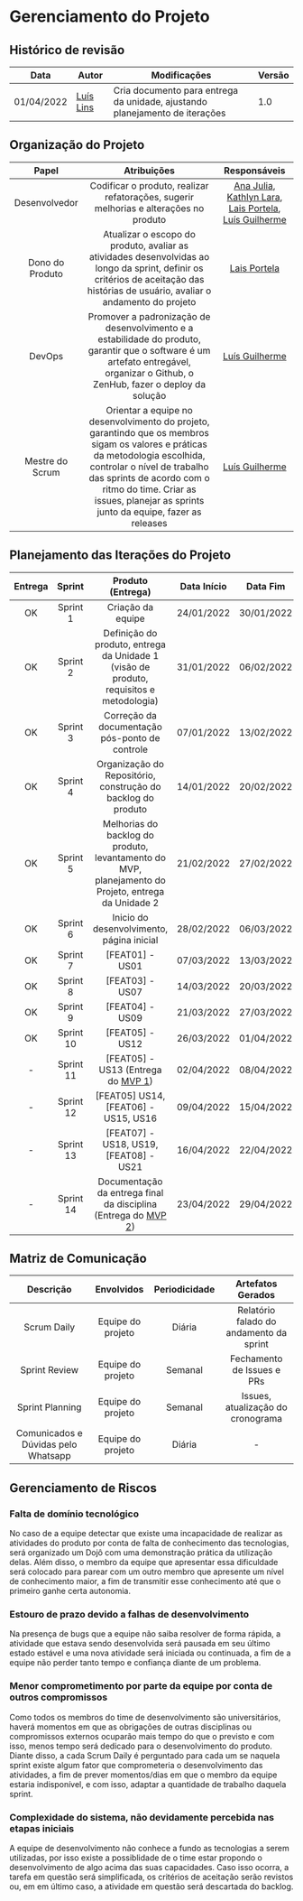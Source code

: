 # Gerenciamento do Projeto

## Histórico de revisão
| Data       | Autor                                        | Modificações                      | Versão |
| ---------- | -------------------------------------------- | --------------------------------- | ------ |
| 01/04/2022 | [Luís Lins](https://github.com/luisgaboardi) | Cria documento para entrega da unidade, ajustando planejamento de iterações | 1.0 |

## Organização do Projeto

| Papel         | Atribuições            | Responsáveis      |
|:-:|:-:|:-:|
| Desenvolvedor | Codificar o produto, realizar refatorações, sugerir melhorias e alterações no produto | [Ana Julia](https://github.com/aluzianobriceno), [Kathlyn Lara](https://github.com/klmurussi), [Lais Portela](https://github.com/laispa), [Luís Guilherme](https://github.com/luisgaboardi) |
| Dono do Produto | Atualizar o escopo do produto, avaliar as atividades desenvolvidas ao longo da sprint, definir os critérios de aceitação das histórias de usuário, avaliar o andamento do projeto | [Lais Portela](https://github.com/laispa) |
| DevOps | Promover a padronização de desenvolvimento e a estabilidade do produto, garantir que o software é um artefato entregável, organizar o Github, o ZenHub, fazer o deploy da solução | [Luís Guilherme](https://github.com/luisgaboardi) |
| Mestre do Scrum | Orientar a equipe no desenvolvimento do projeto, garantindo que os membros sigam os valores e práticas da metodologia escolhida, controlar o nível de trabalho das sprints de acordo com o ritmo do time. Criar as issues, planejar as sprints junto da equipe, fazer as releases | [Luís Guilherme](https://github.com/luisgaboardi) |

## Planejamento das Iterações do Projeto

| Entrega | Sprint         | Produto (Entrega)            | Data Início      | Data Fim      |
|:-:|:-:|:-:|:-:|:-:|
| OK | Sprint 1 | Criação da equipe | 24/01/2022 | 30/01/2022 |
| OK | Sprint 2 | Definição do produto, entrega da Unidade 1 (visão de produto, requisitos e metodologia) | 31/01/2022 | 06/02/2022 |
| OK | Sprint 3 | Correção da documentação pós-ponto de controle | 07/01/2022 | 13/02/2022 |
| OK | Sprint 4 | Organização do Repositório, construção do backlog do produto | 14/01/2022 | 20/02/2022 |
| OK | Sprint 5 | Melhorias do backlog do produto, levantamento do MVP, planejamento do Projeto, entrega da Unidade 2 | 21/02/2022 | 27/02/2022 |
| OK | Sprint 6 | Inicio do desenvolvimento, página inicial | 28/02/2022 | 06/03/2022 |
| OK | Sprint 7 | [FEAT01] - US01 | 07/03/2022 | 13/03/2022 |
| OK | Sprint 8 | [FEAT03] - US07 | 14/03/2022 | 20/03/2022 |
| OK | Sprint 9 | [FEAT04] - US09 | 21/03/2022 | 27/03/2022 |
| OK | Sprint 10 | [FEAT05] - US12 | 26/03/2022 | 01/04/2022 |
| -  | Sprint 11 | [FEAT05] - US13 (Entrega do [MVP 1](../releases/mvp-1.md))| 02/04/2022 | 08/04/2022 |
| -  | Sprint 12 | [FEAT05] US14, [FEAT06] - US15, US16 | 09/04/2022 | 15/04/2022 |
| -  | Sprint 13 | [FEAT07] - US18, US19, [FEAT08] - US21 | 16/04/2022 | 22/04/2022 |
| -  | Sprint 14 | Documentação da entrega final da disciplina (Entrega do [MVP 2](../releases/mvp-2.md)) | 23/04/2022 | 29/04/2022 |

## Matriz de Comunicação

| Descrição         | Envolvidos            | Periodicidade      | Artefatos Gerados      |
|:-:|:-:|:-:|:-:|
| Scrum Daily | Equipe do projeto | Diária | Relatório falado do andamento da sprint |
| Sprint Review | Equipe do projeto | Semanal | Fechamento de Issues e PRs |
| Sprint Planning | Equipe do projeto | Semanal | Issues, atualização do cronograma |
| Comunicados e Dúvidas pelo Whatsapp | Equipe do projeto | Diária | - |

## Gerenciamento de Riscos

### Falta de domínio tecnológico
No caso de a equipe detectar que existe uma incapacidade de realizar as atividades do produto por conta de falta de conhecimento das tecnologias, será organizado um Dojô com uma demonstração prática da utilização delas. Além disso, o membro da equipe que apresentar essa dificuldade será colocado para parear com um outro membro que apresente um nível de conhecimento maior, a fim de transmitir esse conhecimento até que o primeiro ganhe certa autonomia.

### Estouro de prazo devido a falhas de desenvolvimento
Na presença de bugs que a equipe não saiba resolver de forma rápida, a atividade que estava sendo desenvolvida será pausada em seu último estado estável e uma nova atividade será iniciada ou continuada, a fim de a equipe não perder tanto tempo e confiança diante de um problema.

### Menor comprometimento por parte da equipe por conta de outros compromissos
Como todos os membros do time de desenvolvimento são universitários, haverá momentos em que as obrigações de outras disciplinas ou compromissos externos ocuparão mais tempo do que o previsto e com isso, menos tempo será dedicado para o desenvolvimento do produto. Diante disso, a cada Scrum Daily é perguntado para cada um se naquela sprint existe algum fator que comprometeria o desenvolvimento das atividades, a fim de prever momentos/dias em que o membro da equipe estaria indisponível, e com isso, adaptar a quantidade de trabalho daquela sprint.

### Complexidade do sistema, não devidamente percebida nas etapas iniciais
A equipe de desenvolvimento não conhece a fundo as tecnologias a serem utilizadas, por isso existe a possiblidade de o time estar propondo o desenvolvimento de algo acima das suas capacidades. Caso isso ocorra, a tarefa em questão será simplificada, os critérios de aceitação serão revistos ou, em em último caso, a atividade em questão será descartada do backlog.